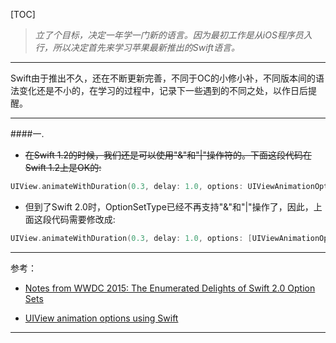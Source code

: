 
[TOC]

>*立了个目标，决定一年学一门新的语言。因为最初工作是从iOS程序员入行，所以决定首先来学习苹果最新推出的Swift语言。*

---

Swift由于推出不久，还在不断更新完善，不同于OC的小修小补，不同版本间的语法变化还是不小的，在学习的过程中，记录下一些遇到的不同之处，以作日后提醒。

---

####一.

* ~~在Swift 1.2的时候，我们还是可以使用"&"和"|"操作符的。下面这段代码在Swift 1.2上是OK的:~~

```swift
UIView.animateWithDuration(0.3, delay: 1.0, options: UIViewAnimationOptions.CurveEaseIn |  UIViewAnimationOptions.CurveEaseOut,animations: { () -> Void in
```

* 但到了Swift 2.0时，OptionSetType已经不再支持"&"和"|"操作了，因此，上面这段代码需要修改成:


```swift
UIView.animateWithDuration(0.3, delay: 1.0, options: [UIViewAnimationOptions.CurveEaseIn, UIViewAnimationOptions.CurveEaseInOut],animations: { () -> Void in
```

---

参考：

* [Notes from WWDC 2015: The Enumerated Delights of Swift 2.0 Option Sets](http://www.informit.com/articles/article.aspx?p=2420231)

* [UIView animation options using Swift](http://stackoverflow.com/questions/24081192/uiview-animation-options-using-swift)

---

